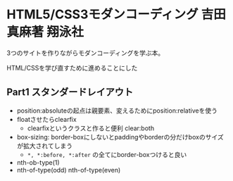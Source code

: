 # HTML5/CSS3モダンコーディング 吉田真麻著 翔泳社

3つのサイトを作りながらモダンコーディングを学ぶ本。

HTML/CSSを学び直すために進めることにした

## Part1 スタンダードレイアウト

- position:absoluteの起点は親要素、変えるためにposition:relativeを使う
- floatさせたらclearfix
  - clearfixというクラスと作ると便利 clear:both
- box-sizing: border-boxにしないとpaddingやborderの分だけboxのサイズが拡大されてしまう
  - `*, *:before, *:after` の全てにborder-boxつけると良い
- nth-ob-type(1)
- nth-of-type(odd) nth-of-type(even)  
